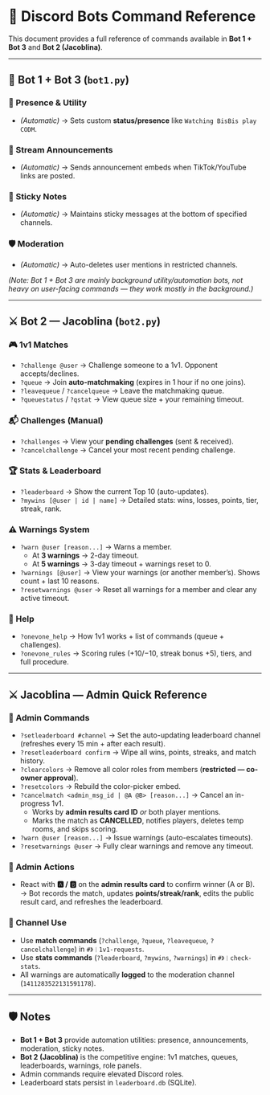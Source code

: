 # 📜 Discord Bots Command Reference

This document provides a full reference of commands available in **Bot 1 + Bot 3** and **Bot 2 (Jacoblina)**.

---

## 🤖 Bot 1 + Bot 3 (`bot1.py`)

### 🔔 Presence & Utility
- *(Automatic)* → Sets custom **status/presence** like `Watching BisBis play CODM`.  

### 🎥 Stream Announcements
- *(Automatic)* → Sends announcement embeds when TikTok/YouTube links are posted.  

### 📝 Sticky Notes
- *(Automatic)* → Maintains sticky messages at the bottom of specified channels.  

### 🛡️ Moderation
- *(Automatic)* → Auto-deletes user mentions in restricted channels.  

*(Note: Bot 1 + Bot 3 are mainly background utility/automation bots, not heavy on user-facing commands — they work mostly in the background.)*

---

## ⚔️ Bot 2 — Jacoblina (`bot2.py`)

### 🎮 1v1 Matches
- `?challenge @user` → Challenge someone to a 1v1. Opponent accepts/declines.  
- `?queue` → Join **auto-matchmaking** (expires in 1 hour if no one joins).  
- `?leavequeue` / `?cancelqueue` → Leave the matchmaking queue.  
- `?queuestatus` / `?qstat` → View queue size + your remaining timeout.  

### 📬 Challenges (Manual)
- `?challenges` → View your **pending challenges** (sent & received).  
- `?cancelchallenge` → Cancel your most recent pending challenge.  

### 🏆 Stats & Leaderboard
- `?leaderboard` → Show the current Top 10 (auto-updates).  
- `?mywins [@user | id | name]` → Detailed stats: wins, losses, points, tier, streak, rank.  

### ⚠️ Warnings System
- `?warn @user [reason...]` → Warns a member.  
  - At **3 warnings** → 2-day timeout.  
  - At **5 warnings** → 3-day timeout + warnings reset to 0.  
- `?warnings [@user]` → View your warnings (or another member’s). Shows count + last 10 reasons.  
- `?resetwarnings @user` → Reset all warnings for a member and clear any active timeout.  

### 📖 Help
- `?onevone_help` → How 1v1 works + list of commands (queue + challenges).  
- `?onevone_rules` → Scoring rules (+10/−10, streak bonus +5), tiers, and full procedure.  

---

## ⚔️ Jacoblina — Admin Quick Reference

### 🔧 Admin Commands
- `?setleaderboard #channel` → Set the auto-updating leaderboard channel (refreshes every 15 min + after each result).  
- `?resetleaderboard confirm` → Wipe all wins, points, streaks, and match history.  
- `?clearcolors` → Remove all color roles from members (**restricted — co-owner approval**).  
- `?resetcolors` → Rebuild the color-picker embed.  
- `?cancelmatch <admin_msg_id | @A @B> [reason...]` → Cancel an in-progress 1v1.  
  - Works by **admin results card ID** *or* both player mentions.  
  - Marks the match as **CANCELLED**, notifies players, deletes temp rooms, and skips scoring.  
- `?warn @user [reason...]` → Issue warnings (auto-escalates timeouts).  
- `?resetwarnings @user` → Fully clear warnings and remove any timeout.  

### 🎯 Admin Actions
- React with **:a: / :b:** on the **admin results card** to confirm winner (A or B).  
  → Bot records the match, updates **points/streak/rank**, edits the public result card, and refreshes the leaderboard.  

### 📢 Channel Use
- Use **match commands** (`?challenge`, `?queue`, `?leavequeue`, `?cancelchallenge`) in `#》︱1v1-requests`.  
- Use **stats commands** (`?leaderboard`, `?mywins`, `?warnings`) in `#》︱check-stats`.  
- All warnings are automatically **logged** to the moderation channel (`1411283522131591178`).  

---

## 🛡️ Notes
- **Bot 1 + Bot 3** provide automation utilities: presence, announcements, moderation, sticky notes.  
- **Bot 2 (Jacoblina)** is the competitive engine: 1v1 matches, queues, leaderboards, warnings, role panels.  
- Admin commands require elevated Discord roles.  
- Leaderboard stats persist in `leaderboard.db` (SQLite).  
